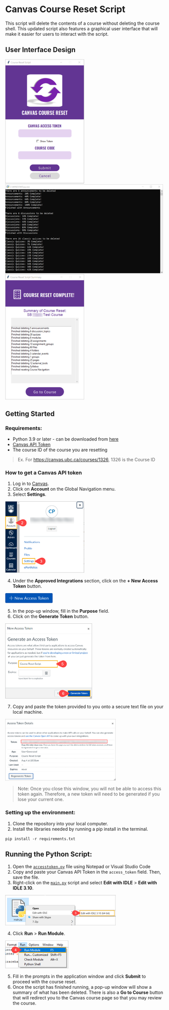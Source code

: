 # Canvas Course Reset Script
 
This script will delete the contents of a course without deleting the course shell. This updated script also features a graphical user interface that will make it easier for users to interact with the script. 

## User Interface Design
<p align="left">
<img src="https://github.com/ckpaz12/readme-images/blob/main/artsisit/app-window.png" alt="Start Window" width="250"/>
<img src="https://github.com/ckpaz12/readme-images/blob/main/artsisit/progress-window.png" alt="Progress Window" width="500"/>
<img src="https://github.com/ckpaz12/readme-images/blob/main/artsisit/summary-window.png" alt="Summary Window" width="250"/>
</p>


## Getting Started

### Requirements:
- Python 3.9 or later - can be downloaded from [here](https://www.python.org/getit/)
- [Canvas API Token](https://learninganalytics.ubc.ca/for-students/canvas-api/)
- The course ID of the course you are resetting
> Ex. For https://canvas.ubc.ca/courses/1326, 1326 is the Course ID

### How to get a Canvas API token
1. Log in to [Canvas](https://canvas.ubc.ca).
2. Click on **Account** on the Global Navigation menu.
3. Select **Settings**. 

<img src="https://github.com/ckpaz12/readme-images/blob/main/artsisit/canvas_settings.png" alt="Steps 2 and 3 on how to get a Canvas API token" width="250"/>

4. Under the **Approved Integrations** section, click on the **+ New Access Token** button.

<img src="https://github.com/jguarin16/screenshots/blob/master/access_token_button.png" alt="New Access Token button" width="150"/>

5. In the pop-up window, fill in the **Purpose** field.
6. Click on the **Generate Token** button. 

<img src="https://github.com/ckpaz12/readme-images/blob/main/artsisit/access_token.png" alt="Steps 5 and 6 on how to get a Canvas API token" width="275"/>

7. Copy and paste the token provided to you onto a secure text file on your local machine. 

<img src="https://github.com/ckpaz12/readme-images/blob/main/artsisit/token_details.png" alt="Access Token Details" width="350"/>

> Note: Once you close this window, you will not be able to access this token again. Therefore, a new token will need to be generated if you lose your current one.

### Setting up the environment:
1. Clone the repository into your local computer.
2. Install the libraries needed by running a pip install in the terminal.

```
pip install -r requirements.txt
```

## Running the Python Script:
1. Open the [`accesstoken.py`](https://github.com/ubccapico/course-reset-script/blob/with-gui/accesstoken.py) file using Notepad or Visual Studio Code 
2. Copy and paste your Canvas API Token in the `access_token` field. Then, save the file.
3. Right-click on the [`main.py`](https://github.com/ubccapico/course-reset-script/blob/with-gui/main.py) script and select **Edit with IDLE** > **Edit with IDLE 3.10**.

<img src="https://github.com/ckpaz12/readme-images/blob/main/artsisit/edit_with_IDLE.png" alt="Step 3 on how to Run the Python Script" width="350"/>

4. Click **Run** > **Run Module**.

<img src="https://github.com/ckpaz12/readme-images/blob/main/artsisit/run_module.png" alt="Step 4 on how to Run the Python Script" width="200"/>

5. Fill in the prompts in the application window and click **Submit** to proceed with the course reset.
6. Once the script has finished running, a pop-up window will show a summary of what has been deleted. There is also a **Go to Course** button that will redirect you to the Canvas course page so that you may review the course.
